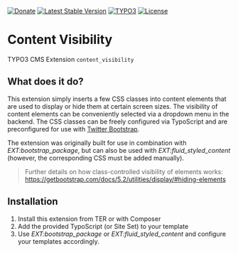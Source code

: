 [![Donate](https://img.shields.io/badge/Donate-PayPal-green.svg?style=for-the-badge)](https://www.paypal.me/quellenform)
[![Latest Stable Version](https://img.shields.io/packagist/v/quellenform/t3x-content-visibility?style=for-the-badge)](https://packagist.org/packages/quellenform/t3x-content-visibility)
[![TYPO3](https://img.shields.io/badge/TYPO3-10|11|12|13-%23f49700.svg?style=for-the-badge)](https://get.typo3.org/)
[![License](https://img.shields.io/packagist/l/quellenform/t3x-content-visibility?style=for-the-badge)](https://packagist.org/packages/quellenform/t3x-content-visibility)

# Content Visibility

TYPO3 CMS Extension `content_visibility`


## What does it do?

This extension simply inserts a few CSS classes into content elements that are used to display or hide them at certain screen sizes.
The visibility of content elements can be conveniently selected via a dropdown menu in the backend.
The CSS classes can be freely configured via TypoScript and are preconfigured for use with [Twitter Bootstrap](https://getbootstrap.com/).

The extension was originally built for use in combination with *EXT:bootstrap_package*, but can also be used with *EXT:fluid_styled_content* (however, the corresponding CSS must be added manually).

> Further details on how class-controlled visibility of elements works:
> https://getbootstrap.com/docs/5.2/utilities/display/#hiding-elements


## Installation

1. Install this extension from TER or with Composer
2. Add the provided TypoScript (or Site Set) to your template
3. Use *EXT:bootstrap_package* or *EXT:fluid_styled_content* and configure your templates accordingly.
